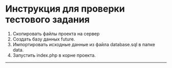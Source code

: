 # Инструкция для проверки тестового задания

1. Скопировать файлы проекта на сервер
2. Создать базу данных future.
3. Импортировать исходные данные из файла database.sql в папке data.
4. Запустить index.php в корне проекта.

---

